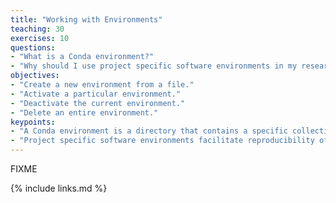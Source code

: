 ```yaml
---
title: "Working with Environments"
teaching: 30
exercises: 10
questions:
- "What is a Conda environment?"
- "Why should I use project specific software environments in my research workflow?"
objectives:
- "Create a new environment from a file."
- "Activate a particular environment."
- "Deactivate the current environment."
- "Delete an entire environment."
keypoints:
- "A Conda environment is a directory that contains a specific collection of Conda packages that you have installed."
- "Project specific software environments facilitate reproducibility of research workflows."
---
```

FIXME

{% include links.md %}

